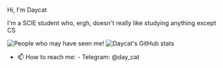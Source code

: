 Hi, I'm Daycat

I'm a SCIE student who, ergh, doesn't really like studying anything except CS

![People who may have seen me!](https://visitor-badge.glitch.me/badge?page_id=daycat.daycat&left_text=People%20that%20may%20have%20seen%20me:)
![Daycat's GitHub stats](https://github-readme-stats.vercel.app/api?username=daycat&show_icons=true&theme=midnight-purple&hide_border=true&&count_private=true&include_all_commits=true)

- 📫 How to reach me:
      - Telegram: @day_cat

<!---
daycat/daycat is a ✨ special ✨ repository because its `README.md` (this file) appears on your GitHub profile.
You can click the Preview link to take a look at your changes.
--->
